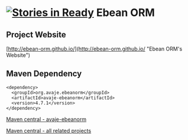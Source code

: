 [![Stories in Ready](https://badge.waffle.io/ebean-orm/avaje-ebeanorm.png?label=ready&title=Ready)](https://waffle.io/ebean-orm/avaje-ebeanorm)
Ebean ORM
==============

Project Website
----------------
[http://ebean-orm.github.io/](http://ebean-orm.github.io/ "Ebean ORM's Website")


Maven Dependency
----------------
    <dependency>
      <groupId>org.avaje.ebeanorm</groupId>
      <artifactId>avaje-ebeanorm</artifactId>
      <version>4.7.1</version>
    </dependency>


[Maven central - avaje-ebeanorm](http://search.maven.org/#search%7Cgav%7C1%7Cg%3A%22org.avaje.ebeanorm%22%20AND%20a%3A%22avaje-ebeanorm%22 "maven central ebeanorm")

[Maven central - all related projects](http://search.maven.org/#search%7Cga%7C1%7Cavaje-ebeanorm "maven central ebeanorm")


